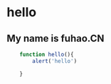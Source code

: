 # hello
## My name is fuhao.CN

``` javascript
    function hello(){
        alert('hello')

    }
```